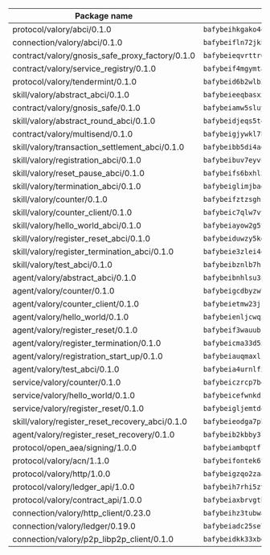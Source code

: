 | Package name                                                  | Package hash                                                  |
| ------------------------------------------------------------- | ------------------------------------------------------------- |
| protocol/valory/abci/0.1.0                                    | `bafybeihkgako44fzgurcv4hgbems4ptdtosae4lopnnr75eczb6kx3x2lm` |
| connection/valory/abci/0.1.0                                  | `bafybeifln72jkbha5xtkafjj4swrwrktck4ziwk6j7plmzecskhlyamgu4` |
| contract/valory/gnosis_safe_proxy_factory/0.1.0               | `bafybeieqvrttr6fiidrzab5t2toyewixqg7oayvdo64sidi33ouro5ixdu` |
| contract/valory/service_registry/0.1.0                        | `bafybeif4mgymtachjdhyzemxp7oj2i7itusjvrsxw7cheuvhtypizutu5e` |
| protocol/valory/tendermint/0.1.0                              | `bafybeid6b2wlb24g6d3godmqms44qvnpkhlvb27icotuobvnscmdmlhaha` |
| skill/valory/abstract_abci/0.1.0                              | `bafybeieeqbasxxghxaj7xffnto7ybegom2kl4y544cskysowmjcjd3szhe` |
| contract/valory/gnosis_safe/0.1.0                             | `bafybeiamw5sluyueflxsvzukmayctl3ijc76fx5twstwnc7ons6lw2goa4` |
| skill/valory/abstract_round_abci/0.1.0                        | `bafybeidjeqs5t4qyzqwbzn224p7nqzcir4bwhrv3xwlugrrssbewsw3xte` |
| contract/valory/multisend/0.1.0                               | `bafybeigjywkl7hydjsrkogob3xebj2ifhqwmfhhxoeyrndzhhxi5u6amey` |
| skill/valory/transaction_settlement_abci/0.1.0                | `bafybeibb5di4aoghbsmcymjh4el55grebf3wvl7nm6goimb4oheyp66ovm` |
| skill/valory/registration_abci/0.1.0                          | `bafybeibuv7eyvu5lkubgigx7ofkwwa5rjzjibhznocsoggznurhgy6juxu` |
| skill/valory/reset_pause_abci/0.1.0                           | `bafybeifs6bxhl5aap4mo2mql5sprq6tgzlwokfy7u46vx2o4mssazfprhm` |
| skill/valory/termination_abci/0.1.0                           | `bafybeiglimjbaebzlajiqtbsotsjpzhitar552n4r4pdnse4nd7nsivttu` |
| skill/valory/counter/0.1.0                                    | `bafybeifztzsghrjs5ftg2rm5bokophqmyy66t5fahxyajqdshpv3gjqepm` |
| skill/valory/counter_client/0.1.0                             | `bafybeic7qlw7vyovllmu35rb3cag4afduemo6ulr7sfkxtwtrjhlb2a5cq` |
| skill/valory/hello_world_abci/0.1.0                           | `bafybeiayow2g5t6dligvjzf6dbphlqvtvn2fuukgiur65cgoc3xcovw22m` |
| skill/valory/register_reset_abci/0.1.0                        | `bafybeiduwzy5kg7wseg4wsj4xuinlsubdi5u7io2hgsmfmoskrsfnzdrsq` |
| skill/valory/register_termination_abci/0.1.0                  | `bafybeie3zlei4q27eph5hwngzyzhleep4mr3k7dmmpczhzffwd6be3trmy` |
| skill/valory/test_abci/0.1.0                                  | `bafybeibznlb7hkj7aj5p6vkawt75zvezbbyhql2hqj7y5xgyoz3x566rga` |
| agent/valory/abstract_abci/0.1.0                              | `bafybeibnhlsu3nwoqldjdcx6ne2ulhmyffecsehmf2jz5dlqew2rhuipoi` |
| agent/valory/counter/0.1.0                                    | `bafybeigcdbyzw7yyzuulhy2zpiarhd3itrkv2moticktuswinvyx5qx2sy` |
| agent/valory/counter_client/0.1.0                             | `bafybeietmw23jsfhwehuuzomutpxkydylfr7cynmpqrzcxmae2r62lst6e` |
| agent/valory/hello_world/0.1.0                                | `bafybeienljcwqxruik6267vyboqgojwbk4pzp47g6ifpjmrzocgtqs56m4` |
| agent/valory/register_reset/0.1.0                             | `bafybeif3wauubjteweib5vavknxwjcpx5ghxwi6wnv3ehtjxvli7lnn3uu` |
| agent/valory/register_termination/0.1.0                       | `bafybeicma33d5x6lnda3wqfhnop3ifyldch26nptynqfnwdqws2ljekq6i` |
| agent/valory/registration_start_up/0.1.0                      | `bafybeiauqmaxlzuk23agcgxmcsp6344xpu3cabugt645vcr3ffpr2bvara` |
| agent/valory/test_abci/0.1.0                                  | `bafybeia4urnlfxjzeup4myyou46flokmizrpv6ghqoazolt35g3kapmuxu` |
| service/valory/counter/0.1.0                                  | `bafybeiczrcp7b42qamwydblmk6yvfyit2xug5io6aqr6gaobijcey3myxu` |
| service/valory/hello_world/0.1.0                              | `bafybeicefwnkdzq7b5izl6mzfnktdkd6ieu4bwjitmvouoz47lgvdhl6au` |
| service/valory/register_reset/0.1.0                           | `bafybeigljemtd4s5cwwagxkmgeyrfjidapxibjk33ktnrj5ygscqiib63u` |
| skill/valory/register_reset_recovery_abci/0.1.0               | `bafybeieodga7pbisrs3yavbwss7s62kfbzhhewmxwqddgszjfo66kwtoee` |
| agent/valory/register_reset_recovery/0.1.0                    | `bafybeib2kbby3lzpubmfgvkerzscwq5j5f4jojpjtaciw76o7mfmv742xi` |
| protocol/open_aea/signing/1.0.0                               | `bafybeiambqptflge33eemdhis2whik67hjplfnqwieoa6wblzlaf7vuo44` |
| protocol/valory/acn/1.1.0                                     | `bafybeifontek6tvaecatoauiule3j3id6xoktpjubvuqi3h2jkzqg7zh7a` |
| protocol/valory/http/1.0.0                                    | `bafybeigzqo2zaakcjtzzsm6dh4x73v72xg6ctk6muyp5uq5ueb7y34fbxy` |
| protocol/valory/ledger_api/1.0.0                              | `bafybeih7rhi5zvfvwakx5ifgxsz2cfipeecsh7bm3gnudjxtvhrygpcftq` |
| protocol/valory/contract_api/1.0.0                            | `bafybeiaxbrvgtbdrh4lslskuxyp4awyr4whcx3nqq5yrr6vimzsxg5dy64` |
| connection/valory/http_client/0.23.0                          | `bafybeihz3tubwado7j3wlivndzzuj3c6fdsp4ra5r3nqixn3ufawzo3wii` |
| connection/valory/ledger/0.19.0                               | `bafybeiadc25se7dgnn4mufztwpzdono4xsfs45qknzdqyi3gckn6ccuv44` |
| connection/valory/p2p_libp2p_client/0.1.0                     | `bafybeidkk33xbga54szmitk6uwsi3ef56hbbdbuasltqtiyki34hgfpnxa` |
